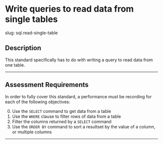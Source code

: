 
# Write queries to read data from single tables

slug: sql.read-single-table

## Description
This standard specifically has to do with writing a query to read data from one table.

---
## Assessment Requirements
In order to fully cover this standard, a performance must be recording for each of the following objectives:

0. Use the `SELECT` command to get data from a table
1. Use the `WHERE` clause to filter rows of data from a table
2. Filter the columns returned by a `SELECT` command
3. Use the `ORDER BY` command to sort a resultset by the value of a column, or multiple columns

---
